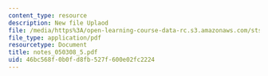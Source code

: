```yaml
---
content_type: resource
description: New file Uplaod
file: /media/https%3A/open-learning-course-data-rc.s3.amazonaws.com/sts-464-cultural-history-of-technology-spring-2005/46bc568f0b0fd8fb527f600e02fc2224_notes_050308_5.pdf
file_type: application/pdf
resourcetype: Document
title: notes_050308_5.pdf
uid: 46bc568f-0b0f-d8fb-527f-600e02fc2224
---
```


